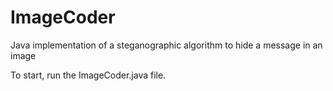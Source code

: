 # ImageCoder
Java implementation of a steganographic algorithm to hide a message in an image

To start, run the ImageCoder.java file.
